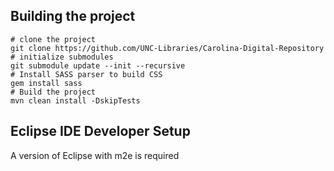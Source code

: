 Building the project
--------------------
```
# clone the project
git clone https://github.com/UNC-Libraries/Carolina-Digital-Repository
# initialize submodules
git submodule update --init --recursive
# Install SASS parser to build CSS
gem install sass
# Build the project
mvn clean install -DskipTests
```

Eclipse IDE Developer Setup
---------------------------
A version of Eclipse with m2e is required
